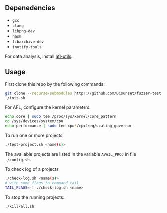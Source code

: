 ## Depenedencies

* `gcc`
* `clang`
* `libpng-dev`
* `nasm`
* `libarchive-dev`
* `inotify-tools`

For data analysis, install [afl-utils](https://gitlab.com/rc0r/afl-utils.git).

## Usage

First clone this repo by the following commands:

```sh
git clone --recurse-submodules https://github.com/DCsunset/fuzzer-test-suite.git
./init.sh
```

For AFL, configure the kernel parameters:

```sh
echo core | sudo tee /proc/sys/kernel/core_pattern
cd /sys/devices/system/cpu
echo performance | sudo tee cpu*/cpufreq/scaling_governor
```

To run one or more projects:

```sh
./test-project.sh <name(s)>
```

The available projects are listed in the variable `AVAIL_PROJ` in file `./config.sh`.

To check log of a projects

```sh
./check-log.sh <name(s)>
# with some flags to command tail
TAIL_FLAGS=-f ./check-log.sh <name>
```

To stop the running projects:

```sh
./kill-all.sh
```

